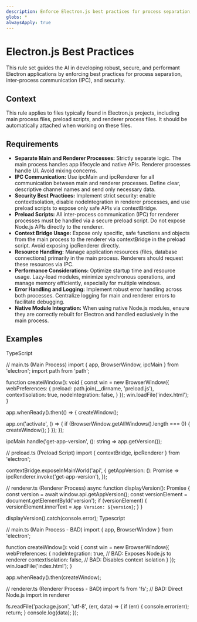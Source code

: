 ```yaml
---
description: Enforce Electron.js best practices for process separation, IPC, and security.
globs: *
alwaysApply: true
---
```


# **Electron.js Best Practices**

This rule set guides the AI in developing robust, secure, and performant Electron applications by enforcing best practices for process separation, inter-process communication (IPC), and security.

## **Context**

This rule applies to files typically found in Electron.js projects, including main process files, preload scripts, and renderer process files. It should be automatically attached when working on these files.

## **Requirements**

* **Separate Main and Renderer Processes:** Strictly separate logic. The main process handles app lifecycle and native APIs. Renderer processes handle UI. Avoid mixing concerns.  
* **IPC Communication:** Use ipcMain and ipcRenderer for all communication between main and renderer processes. Define clear, descriptive channel names and send only necessary data.  
* **Security Best Practices:** Implement strict security: enable contextIsolation, disable nodeIntegration in renderer processes, and use preload scripts to expose only safe APIs via contextBridge.  
* **Preload Scripts:** All inter-process communication (IPC) for renderer processes must be handled via a secure preload script. Do not expose Node.js APIs directly to the renderer.  
* **Context Bridge Usage:** Expose only specific, safe functions and objects from the main process to the renderer via contextBridge in the preload script. Avoid exposing ipcRenderer directly.  
* **Resource Handling:** Manage application resources (files, database connections) primarily in the main process. Renderers should request these resources via IPC.  
* **Performance Considerations:** Optimize startup time and resource usage. Lazy-load modules, minimize synchronous operations, and manage memory efficiently, especially for multiple windows.  
* **Error Handling and Logging:** Implement robust error handling across both processes. Centralize logging for main and renderer errors to facilitate debugging.  
* **Native Module Integration:** When using native Node.js modules, ensure they are correctly rebuilt for Electron and handled exclusively in the main process.

## **Examples**

<example type="valid">
TypeScript

// main.ts (Main Process)
import { app, BrowserWindow, ipcMain } from 'electron';
import path from 'path';

function createWindow(): void {
  const win = new BrowserWindow({
    webPreferences: {
      preload: path.join(__dirname, 'preload.js'),
      contextIsolation: true,
      nodeIntegration: false,
    }
  });
  win.loadFile('index.html');
}

app.whenReady().then(() => {
  createWindow();

  app.on('activate', () => {
    if (BrowserWindow.getAllWindows().length === 0) {
      createWindow();
    }
  });
});

ipcMain.handle('get-app-version', (): string => app.getVersion());

// preload.ts (Preload Script)
import { contextBridge, ipcRenderer } from 'electron';

contextBridge.exposeInMainWorld('api', {
  getAppVersion: (): Promise<string> => ipcRenderer.invoke('get-app-version'),
});

// renderer.ts (Renderer Process)
async function displayVersion(): Promise<void> {
  const version = await window.api.getAppVersion();
  const versionElement = document.getElementById('version');
  if (versionElement) {
    versionElement.innerText = `App Version: ${version}`;
  }
}

displayVersion().catch(console.error);
</example>
<example type="invalid">
Typescript

// main.ts (Main Process - BAD)
import { app, BrowserWindow } from 'electron';

function createWindow(): void {
  const win = new BrowserWindow({
    webPreferences: {
      nodeIntegration: true, // BAD: Exposes Node.js to renderer
      contextIsolation: false, // BAD: Disables context isolation
    }
  });
  win.loadFile('index.html');
}

app.whenReady().then(createWindow);

// renderer.ts (Renderer Process - BAD)
import fs from 'fs'; // BAD: Direct Node.js import in renderer

fs.readFile('package.json', 'utf-8', (err, data) => {
  if (err) {
    console.error(err);
    return;
  }
  console.log(data);
});
</example>
